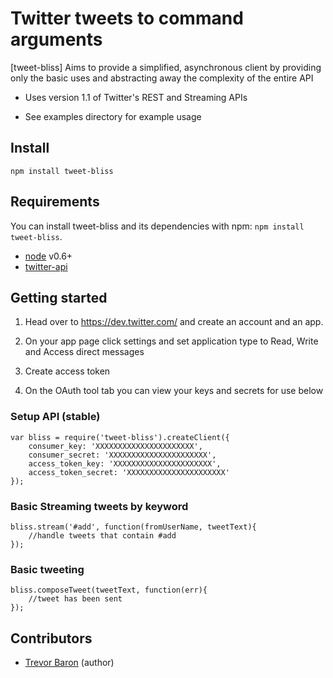 Twitter tweets to command arguments
======================================

[tweet-bliss] Aims to provide a simplified, asynchronous client by providing only the basic uses and abstracting away the complexity of the entire API

* Uses version 1.1 of Twitter's REST and Streaming APIs

* See examples directory for example usage

## Install

`npm install tweet-bliss`

## Requirements

You can install tweet-bliss and its dependencies with npm: `npm install tweet-bliss`.

- [node](http://nodejs.org/) v0.6+
- [twitter-api](https://github.com/timwhitlock/node-twitter-api)

## Getting started

1. Head over to https://dev.twitter.com/ and create an account and an app.

2. On your app page click settings and set application type to Read, Write and Access direct messages

3. Create access token

4. On the OAuth tool tab you can view your keys and secrets for use below

### Setup API (stable)

	var bliss = require('tweet-bliss').createClient({
		consumer_key: 'XXXXXXXXXXXXXXXXXXXXXX',
		consumer_secret: 'XXXXXXXXXXXXXXXXXXXXXX',
		access_token_key: 'XXXXXXXXXXXXXXXXXXXXXX',
		access_token_secret: 'XXXXXXXXXXXXXXXXXXXXXX'
	});

### Basic Streaming tweets by keyword

	bliss.stream('#add', function(fromUserName, tweetText){
		//handle tweets that contain #add
	});

### Basic tweeting

	bliss.composeTweet(tweetText, function(err){
		//tweet has been sent
	});

## Contributors

- [Trevor Baron](https://github.com/TrevorDev) (author)
